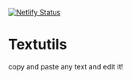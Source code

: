 [![Netlify Status](https://api.netlify.com/api/v1/badges/ceb054ac-d0c1-48ff-93b8-f00a28dede7c/deploy-status)](https://app.netlify.com/sites/textutils-itfeelsharsh/deploys)

# Textutils 

copy and paste any text and edit it!
